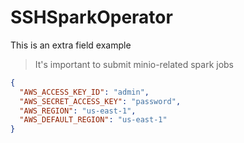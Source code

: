 # SSHSparkOperator

This is an extra field example
> It's important to submit minio-related spark jobs

```json
{
  "AWS_ACCESS_KEY_ID": "admin",
  "AWS_SECRET_ACCESS_KEY": "password",
  "AWS_REGION": "us-east-1",
  "AWS_DEFAULT_REGION": "us-east-1"
}
```